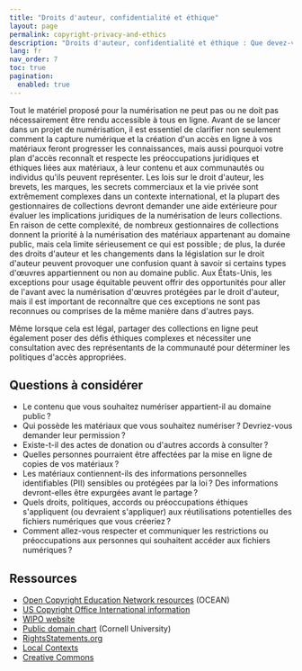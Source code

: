 ```yaml
---
title: "Droits d'auteur, confidentialité et éthique"
layout: page
permalink: copyright-privacy-and-ethics
description: "Droits d'auteur, confidentialité et éthique : Que devez-vous savoir (avant de mettre du contenu en ligne) ?"
lang: fr
nav_order: 7
toc: true
pagination: 
  enabled: true
---
```


Tout le matériel proposé pour la numérisation ne peut pas ou ne doit pas nécessairement être rendu accessible à tous en ligne. Avant de se lancer dans un projet de numérisation, il est essentiel de clarifier non seulement comment la capture numérique et la création d'un accès en ligne à vos matériaux feront progresser les connaissances, mais aussi pourquoi votre plan d'accès reconnaît et respecte les préoccupations juridiques et éthiques liées aux matériaux, à leur contenu et aux communautés ou individus qu'ils peuvent représenter. Les lois sur le droit d'auteur, les brevets, les marques, les secrets commerciaux et la vie privée sont extrêmement complexes dans un contexte international, et la plupart des gestionnaires de collections devront demander une aide extérieure pour évaluer les implications juridiques de la numérisation de leurs collections. En raison de cette complexité, de nombreux gestionnaires de collections donnent la priorité à la numérisation des matériaux appartenant au domaine public, mais cela limite sérieusement ce qui est possible ; de plus, la durée des droits d'auteur et les changements dans la législation sur le droit d'auteur peuvent provoquer une confusion quant à savoir si certains types d'œuvres appartiennent ou non au domaine public. Aux États-Unis, les exceptions pour usage équitable peuvent offrir des opportunités pour aller de l'avant avec la numérisation d'œuvres protégées par le droit d'auteur, mais il est important de reconnaître que ces exceptions ne sont pas reconnues ou comprises de la même manière dans d'autres pays.

Même lorsque cela est légal, partager des collections en ligne peut également poser des défis éthiques complexes et nécessiter une consultation avec des représentants de la communauté pour déterminer les politiques d'accès appropriées.

## Questions à considérer

* Le contenu que vous souhaitez numériser appartient-il au domaine public ?
* Qui possède les matériaux que vous souhaitez numériser ? Devriez-vous demander leur permission ?
* Existe-t-il des actes de donation ou d'autres accords à consulter ?
* Quelles personnes pourraient être affectées par la mise en ligne de copies de vos matériaux ?
* Les matériaux contiennent-ils des informations personnelles identifiables (PII) sensibles ou protégées par la loi ? Des informations devront-elles être expurgées avant le partage ?
* Quels droits, politiques, accords ou préoccupations éthiques s'appliquent (ou devraient s'appliquer) aux réutilisations potentielles des fichiers numériques que vous créeriez ?
* Comment allez-vous respecter et communiquer les restrictions ou préoccupations aux personnes qui souhaitent accéder aux fichiers numériques ?

## Ressources

* [Open Copyright Education Network resources](https://www.oceancopyright.org/resource-library) (OCEAN)
* [US Copyright Office International information](https://www.copyright.gov/international-issues/?loclr=bloglaw)
* [WIPO website](https://www.wipo.int/en/web/wipolex/index)
* [Public domain chart](https://guides.library.cornell.edu/copyright/publicdomain) (Cornell University)
* [RightsStatements.org](http://RightsStatements.org)
* [Local Contexts](https://localcontexts.org/)
* [Creative Commons](https://creativecommons.org/)

